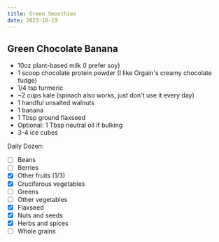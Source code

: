 ```yaml
---
title: Green Smoothies
date: 2023-10-19
---
```


## Green Chocolate Banana

- 10oz plant-based milk (I prefer soy)
- 1 scoop chocolate protein powder (I like Orgain's creamy chocolate fudge)
- 1/4 tsp turmeric
- ~2 cups kale (spinach also works, just don't use it every day)
- 1 handful unsalted walnuts
- 1 banana
- 1 Tbsp ground flaxseed
- Optional: 1 Tbsp neutral oil if bulking
- 3-4 ice cubes

Daily Dozen:

- [ ] Beans
- [ ] Berries
- [x] Other fruits (1/3)
- [x] Cruciferous vegetables
- [ ] Greens
- [ ] Other vegetables
- [x] Flaxseed
- [x] Nuts and seeds
- [x] Herbs and spices
- [ ] Whole grains
